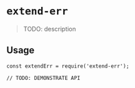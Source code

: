 # `extend-err`

> TODO: description

## Usage

```
const extendErr = require('extend-err');

// TODO: DEMONSTRATE API
```
